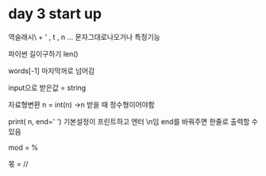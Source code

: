 # day 3 start up

역슬래시\ +  \' , t , n ... 문자그대로나오거나 특정기능 

파이썬 길이구하기  len()

words[-1] 마지막꺼로 넘어감

input으로 받은값 = string

자료형변환 n = int(n) ->n 받을 때 정수형이어야함

print( n, end=' ') 기본설정이 프린트하고 엔터 \n임 end를 바꿔주면 한줄로 출력할 수 있음

mod = %

몫 = //